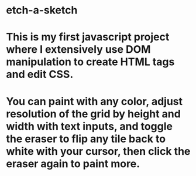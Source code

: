 # etch-a-sketch
# This is my first javascript project where I extensively use DOM manipulation to create HTML tags and edit CSS.
# You can paint with any color, adjust resolution of the grid by height and width with text inputs, and toggle the eraser to flip any tile back to white with your cursor, then click the eraser again to paint more.
